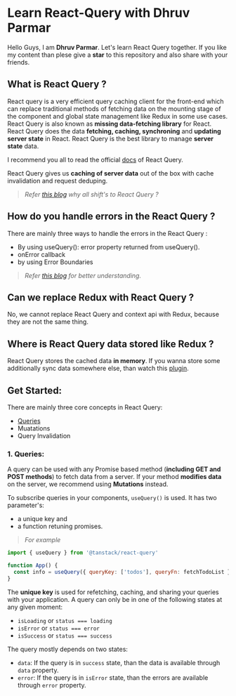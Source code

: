# Learn React-Query with Dhruv Parmar
Hello Guys, I am **Dhruv Parmar**. Let's learn React Query together. If you like my content than plese give a **star** to this repository and also share with your friends.

## What is React Query ?
React query is a very efficient query caching client for the front-end which can replace traditional methods of fetching data on the mounting stage of the component and global state management like Redux in some use cases. React Query is also known as **missing data-fetching library** for React. React Query does the data **fetching, caching, synchroning** and **updating server state** in React. React Query is the best library to manage **server state** data.

I recommend you all to read the official [docs](https://tanstack.com/query/v4/docs/react/overview) of React Query.

React Query gives us **caching of server data** out of the box with cache invalidation and request deduping. 
> *Refer [this blog](https://alto.com/blog/post/react-query-for-managing-server-state) why all shift's to React Query ?*

## How do you handle errors in the React Query ?
There are mainly three ways to handle the errors in the React Query :
- By using useQuery(): error property returned from useQuery().
- onError callback
- by using Error Boundaries

> *Refer [this blog](https://tkdodo.eu/blog/react-query-error-handling) for better understanding.*

## Can we replace Redux with React Query ?
No, we cannot replace React Query and context api with Redux, because they are not the same thing.

## Where is React Query data stored like Redux ?
React Query stores the cached data **in memory**. If you wanna store some additionally sync data somewhere else, than watch this [plugin](https://tanstack.com/query/latest/docs/react/plugins/persistQueryClient?from=reactQueryV3&original=https%3A%2F%2Freact-query-v3.tanstack.com%2Fplugins%2FpersistQueryClient).

## Get Started:
There are mainly three core concepts in React Query:
- [Queries](https://tanstack.com/query/v4/docs/react/guides/queries)
- Muatations
- Query Invalidation

### 1. Queries:
A query can be used with any Promise based method (**including GET and POST methods**) to fetch data from a server. If your method **modifies data** on the server, we recommend using **Mutations** instead.

To subscribe queries in your components, `useQuery()` is used. It has two parameter's:
- a unique key and
- a function retuning promises.

> *For example*

```javascript
import { useQuery } from '@tanstack/react-query'

function App() {
  const info = useQuery({ queryKey: ['todos'], queryFn: fetchTodoList })
}
```

The **unique key** is used for refetching, caching, and sharing your queries with your application. A query can only be in one of the following states at any given moment:
- `isLoading` or `status === loading`
- `isError` or `status === error`
- `isSuccess` or `status === success`

The query mostly depends on two states:
- `data`: If the query is in `success` state, than the data is available through `data` property.
- `error`: If the query is in `isError` state, than the errors are available through `error` property.
